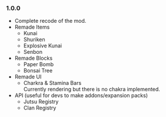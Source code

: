 ### 1.0.0
* Complete recode of the mod.
* Remade Items
    * Kunai
    * Shuriken
    * Explosive Kunai
    * Senbon
* Remade Blocks
    * Paper Bomb
    * Bonsai Tree
 * Remade UI
    * Charkra & Stamina Bars  
      Currently rendering but there is no chakra implemented.
 * API (useful for devs to make addons/expansion packs)
    * Jutsu Registry
    * Clan Registry

